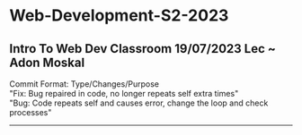 # Web-Development-S2-2023
Intro To Web Dev Classroom
19/07/2023
Lec ~ Adon Moskal
-----------------------------------------------

Commit Format: 
Type/Changes/Purpose                                                                                                              
"Fix: Bug repaired in code, no longer repeats self extra times"                                                                   
"Bug: Code repeats self and causes error, change the loop and check processes" 

-----------------------------------------------
